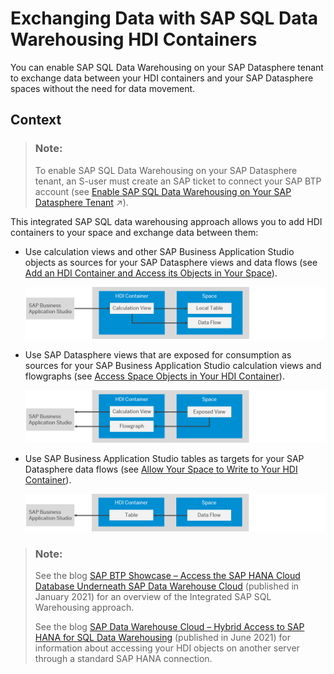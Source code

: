 <!-- loio1aec7ca95af24208a61c1a444b249d95 -->

# Exchanging Data with SAP SQL Data Warehousing HDI Containers

You can enable SAP SQL Data Warehousing on your SAP Datasphere tenant to exchange data between your HDI containers and your SAP Datasphere spaces without the need for data movement.



## Context

> ### Note:  
> To enable SAP SQL Data Warehousing on your SAP Datasphere tenant, an S-user must create an SAP ticket to connect your SAP BTP account \(see [Enable SAP SQL Data Warehousing on Your SAP Datasphere Tenant](https://help.sap.com/viewer/935116dd7c324355803d4b85809cec97/internal/en-US/e9a287849ccf41bb8a132d12dd3fdc8f.html "You can enable SAP SQL Data Warehousing on your SAP Datasphere tenant to exchange data between your HDI containers and your SAP Datasphere spaces without the need for data movement.") :arrow_upper_right:\).

This integrated SAP SQL data warehousing approach allows you to add HDI containers to your space and exchange data between them:

-   Use calculation views and other SAP Business Application Studio objects as sources for your SAP Datasphere views and data flows \(see [Add an HDI Container and Access its Objects in Your Space](add-an-hdi-container-and-access-its-objects-in-your-s-5d55da5.md)\).

    ![HDI Container Objects are Sources for Space](images/HDI_as_Source_201d2a8.png)

-   Use SAP Datasphere views that are exposed for consumption as sources for your SAP Business Application Studio calculation views and flowgraphs \(see [Access Space Objects in Your HDI Container](access-space-objects-in-your-hdi-container-656eebc.md)\).

    ![HDI Container Reads View Exposed for Consumption](images/HDI_Read_Exposed_View_f8edd97.png)

-   Use SAP Business Application Studio tables as targets for your SAP Datasphere data flows \(see [Allow Your Space to Write to Your HDI Container](allow-your-space-to-write-to-your-hdi-container-aa3627f.md)\).

    ![Space Data Flow Writes to HDI Container Table](images/HDI_Write_from_Space_ccf514b.png)


> ### Note:  
> See the blog [SAP BTP Showcase – Access the SAP HANA Cloud Database Underneath SAP Data Warehouse Cloud](https://blogs.sap.com/2021/01/31/sap-btp-showcase-access-the-sap-hana-cloud-database-underneath-sap-data-warehouse-cloud/) \(published in January 2021\) for an overview of the Integrated SAP SQL Warehousing approach.
> 
> See the blog [SAP Data Warehouse Cloud – Hybrid Access to SAP HANA for SQL Data Warehousing](https://blogs.sap.com/2020/06/19/sap-data-warehouse-cloud-hybrid-access-to-sap-hana-for-sql-data-warehousing/) \(published in June 2021\) for information about accessing your HDI objects on another server through a standard SAP HANA connection.

